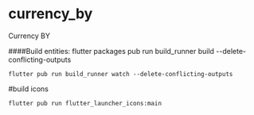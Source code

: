 # currency_by

Currency BY

####Build entities: flutter packages pub run build_runner build --delete-conflicting-outputs

`flutter pub run build_runner watch --delete-conflicting-outputs`

#build icons 

`flutter pub run flutter_launcher_icons:main`